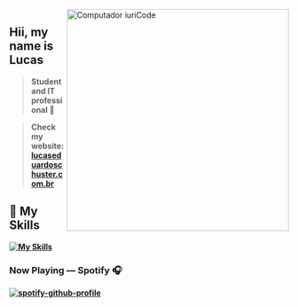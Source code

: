 <img src="https://raw.githubusercontent.com/MicaelliMedeiros/micaellimedeiros/master/image/computer-illustration.png" min-width="400px" max-width="400px" width="400px" align="right" alt="Computador iuriCode">

## Hii, my name is <strong>Lucas<strong>

> Student and IT professional 📌
  
>Check my website: [lucaseduardoschuster.com.br](https://lucaseduardoschuster.com.br/)
  
## 🚀 My Skills

 [![My Skills](https://skillicons.dev/icons?i=php,laravel,js,react,next,tailwind,bootstrap,java,androidstudio,git,figma&perline=6)](https://skillicons.dev)


### Now Playing — Spotify 🎧
[![spotify-github-profile](https://spotify-github-profile.kittinanx.com/api/view?uid=vxjtos6gptqa2m7txsrsmox5g&cover_image=true&theme=novatorem&show_offline=true&background_color=011502&interchange=false&bar_color=53b14f&bar_color_cover=false)](https://spotify-github-profile.kittinanx.com/api/view?uid=vxjtos6gptqa2m7txsrsmox5g&redirect=true)
  

